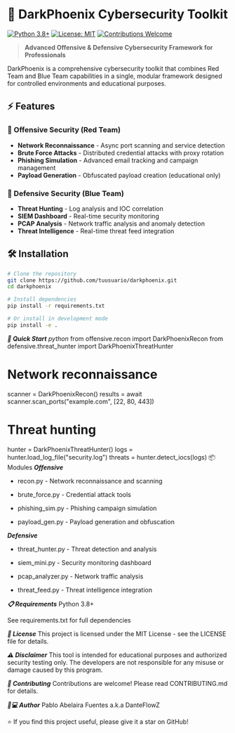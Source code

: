 # 🚀 DarkPhoenix Cybersecurity Toolkit

[![Python 3.8+](https://img.shields.io/badge/Python-3.8%2B-blue.svg)](https://python.org)
[![License: MIT](https://img.shields.io/badge/License-MIT-green.svg)](LICENSE)
[![Contributions Welcome](https://img.shields.io/badge/Contributions-Welcome-brightgreen.svg)](CONTRIBUTING.md)

> **Advanced Offensive & Defensive Cybersecurity Framework for Professionals**

DarkPhoenix is a comprehensive cybersecurity toolkit that combines Red Team and Blue Team capabilities in a single, modular framework designed for controlled environments and educational purposes.

## ⚡ Features

### 🔴 Offensive Security (Red Team)
- **Network Reconnaissance** - Async port scanning and service detection
- **Brute Force Attacks** - Distributed credential attacks with proxy rotation
- **Phishing Simulation** - Advanced email tracking and campaign management
- **Payload Generation** - Obfuscated payload creation (educational only)

### 🔵 Defensive Security (Blue Team)
- **Threat Hunting** - Log analysis and IOC correlation
- **SIEM Dashboard** - Real-time security monitoring
- **PCAP Analysis** - Network traffic analysis and anomaly detection
- **Threat Intelligence** - Real-time threat feed integration

## 🛠️ Installation

```bash
# Clone the repository
git clone https://github.com/tuusuario/darkphoenix.git
cd darkphoenix

# Install dependencies
pip install -r requirements.txt

# Or install in development mode
pip install -e .
```
***🚀 Quick Start***
*python*
from offensive.recon import DarkPhoenixRecon
from defensive.threat_hunter import DarkPhoenixThreatHunter

# Network reconnaissance
scanner = DarkPhoenixRecon()
results = await scanner.scan_ports("example.com", [22, 80, 443])

# Threat hunting
hunter = DarkPhoenixThreatHunter()
logs = hunter.load_log_file("security.log")
threats = hunter.detect_iocs(logs)
📦 Modules
***Offensive***
- recon.py - Network reconnaissance and scanning

- brute_force.py - Credential attack tools

- phishing_sim.py - Phishing campaign simulation

- payload_gen.py - Payload generation and obfuscation

***Defensive***
- threat_hunter.py - Threat detection and analysis

- siem_mini.py - Security monitoring dashboard

- pcap_analyzer.py - Network traffic analysis

- threat_feed.py - Threat intelligence integration

***📋 Requirements***
Python 3.8+

See requirements.txt for full dependencies

***📄 License***
This project is licensed under the MIT License - see the LICENSE file for details.

***⚠️ Disclaimer***
This tool is intended for educational purposes and authorized security testing only. The developers are not responsible for any misuse or damage caused by this program.

***🤝 Contributing***
Contributions are welcome! Please read CONTRIBUTING.md for details.

***👨💻 Author***
Pablo Abelaira Fuentes a.k.a DanteFlowZ

⭐ If you find this project useful, please give it a star on GitHub!

